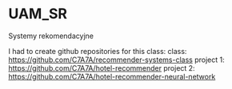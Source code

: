 # UAM_SR
Systemy rekomendacyjne

I had to create github repositories for this class:
class: https://github.com/C7A7A/recommender-systems-class
project 1: https://github.com/C7A7A/hotel-recommender
project 2: https://github.com/C7A7A/hotel-recommender-neural-network